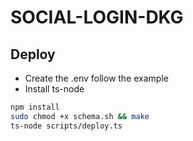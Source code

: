 # SOCIAL-LOGIN-DKG

## Deploy

- Create the .env follow the example
- Install ts-node

```bash
npm install
sudo chmod +x schema.sh && make
ts-node scripts/deploy.ts

```

